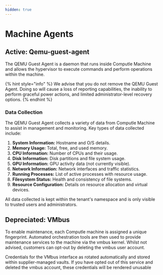 ```yaml
---
hidden: true
---
```


# Machine Agents

## Active: Qemu-guest-agent

The QEMU Guest Agent is a daemon that runs inside Computle Machine and allows the hypervisor to execute commands and perform operations within the machine.&#x20;

{% hint style="info" %}
We advise that you do not remove the QEMU Guest Agent. Doing so will cause a loss of reporting capabilities, the inability to perform graceful power actions, and limited administrator-level recovery options.
{% endhint %}

### **Data Collection**

The QEMU Guest Agent collects a variety of data from Computle Machine to assist in management and monitoring. Key types of data collected include:

1. **System Information:** Hostname and O/S details.
2. **Memory Usage:** Total, free, and used memory.
3. **CPU Information:** Number of CPUs and their usage.
4. **Disk Information:** Disk partitions and file system usage.
5. **GPU Information:** GPU activity data (not currently visible).
6. **Network Information:** Network interfaces and traffic statistics.
7. **Running Processes:** List of active processes with resource usage.
8. **Filesystem Status:** Health and consistency of file systems.
9. **Resource Configuration:** Details on resource allocation and virtual devices.

All data collected is kept within the tenant's namespace and is only visible to trusted users and administrators.

## Depreciated: VMbus

To enable maintenance, each Computle machine is assigned a unique fingerprint. Automated orchestration tools are then used to provide maintenance services to the machine via the vmbus kernel. Whilst not advised, customers can opt-out by deleting the vmbus user account.

Credentials for the VMbus interface as rotated automatically and stored within supplier-managed vaults. If you have opted out of this service and deleted the vmbus account, these credentials will be rendered unusable
